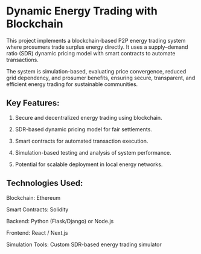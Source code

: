 # Dynamic Energy Trading with Blockchain

This project implements a blockchain-based P2P energy trading system where prosumers trade surplus energy directly. It uses a supply–demand ratio (SDR) dynamic pricing model with smart contracts to automate transactions.

The system is simulation-based, evaluating price convergence, reduced grid dependency, and prosumer benefits, ensuring secure, transparent, and efficient energy trading for sustainable communities.

## Key Features:

1. Secure and decentralized energy trading using blockchain.

2. SDR-based dynamic pricing model for fair settlements.

3. Smart contracts for automated transaction execution.

4. Simulation-based testing and analysis of system performance.

5. Potential for scalable deployment in local energy networks.

## Technologies Used:

Blockchain: Ethereum

Smart Contracts: Solidity

Backend: Python (Flask/Django) or Node.js

Frontend: React / Next.js

Simulation Tools: Custom SDR-based energy trading simulator

